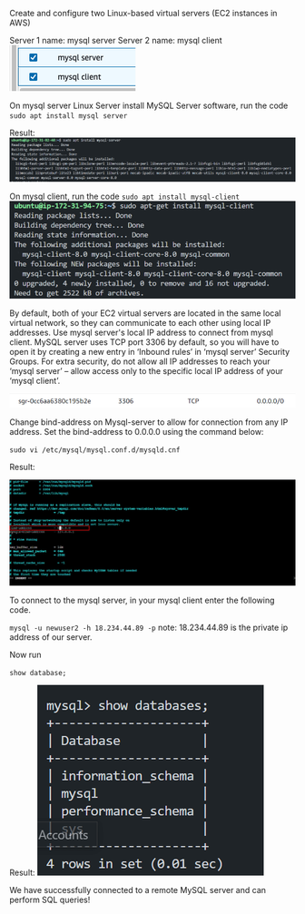 


Create and configure two Linux-based virtual servers (EC2 instances in AWS) 

Server 1 name:  mysql server
Server 2 name:  mysql client
![](./images/0.1%20Instance%20name.png)


On mysql server Linux Server install MySQL Server software, run the code
`sudo apt install mysql server`

Result:
![](./images/02.%20install%20mysql%20server.png)

On mysql client, run the code
`sudo apt install mysql-client `
![](./images/03.%20mysql%20client.png)

By default, both of your EC2 virtual servers are located in the same local virtual network, so they can communicate to each other using local IP addresses. Use mysql server's local IP address to connect from mysql client. MySQL server uses TCP port 3306 by default, so you will have to open it by creating a new entry in ‘Inbound rules’ in ‘mysql server’ Security Groups. For extra security, do not allow all IP addresses to reach your ‘mysql server’ – allow access only to the specific local IP address of your ‘mysql client’.

![](./images/mysql-tcp-port.png)

Change bind-address on Mysql-server to allow for connection from any IP address. Set the bind-address to 0.0.0.0 using the command below:

`sudo vi /etc/mysql/mysql.conf.d/mysqld.cnf 
`

Result: 

![](./images/9.bind_port.jpg)

To connect to the mysql server, in your mysql client enter the following code.

`mysql -u newuser2 -h 18.234.44.89 -p` note: 18.234.44.89 is the private ip address of our server.

Now run 

`show database;`

Result:
![](./images/connect-to-server.png)


We have successfully connected to a remote MySQL server and can perform SQL queries!